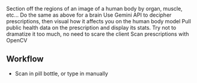 Section off the regions of an image of a human body by organ, muscle, etc...
Do the same as above for a brain
Use Gemini API to decipher prescriptions, then visual how it affects you on the human body model
Pull public health data on the prescription and display its stats. Try not to dramatize it too much, no need to scare the client
Scan prescriptions with OpenCV




## Workflow
- Scan in pill bottle, or type in manually